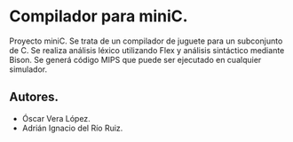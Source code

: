 # Compilador para miniC.

Proyecto miniC. Se trata de un compilador de juguete para un subconjunto de C.
Se realiza análisis léxico utilizando Flex y análisis sintáctico mediante Bison.
Se generá código MIPS que puede ser ejecutado en cualquier simulador.

## Autores.

- Óscar Vera López.
- Adrián Ignacio del Río Ruiz.
